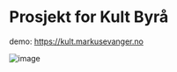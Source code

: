 # Prosjekt for Kult Byrå

demo: https://kult.markusevanger.no


![image](https://github.com/user-attachments/assets/01395040-84b8-4789-9d30-e24923b568fd)
